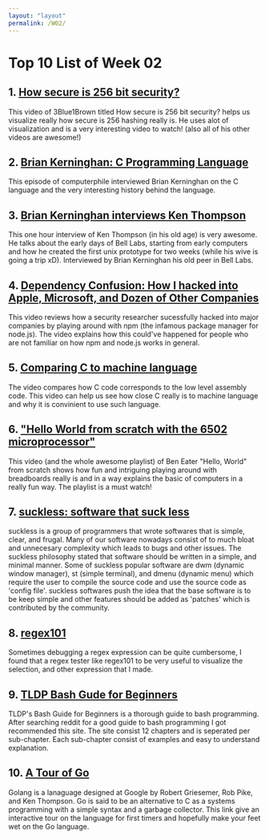 ```yaml
---
layout: "layout"
permalink: /W02/
---
```


# Top 10 List of Week 02

## 1. [How secure is 256 bit security?](https://www.youtube.com/watch?v=S9JGmA5_unY)
This video of 3Blue1Brown titled How secure is 256 bit security? helps us visualize really how secure is 256 hashing really is. He uses alot of visualization and is a very interesting video to watch! (also all of his other videos are awesome!)

## 2. [Brian Kerninghan: C Programming Language](https://www.youtube.com/watch?v=de2Hsvxaf8M)
This episode of computerphile interviewed Brian Kerninghan on the C language and the very interesting history behind the language.

## 3. [Brian Kerninghan interviews Ken Thompson](https://www.youtube.com/watch?v=EY6q5dv_B-o)
This one hour interview of Ken Thompson (in his old age) is very awesome. He talks about the early days of Bell Labs, starting from early computers and how he created the first unix prototype for two weeks (while his wive is going a trip xD). Interviewed by Brian Kerninghan his old peer in Bell Labs.

## 4. [Dependency Confusion: How I hacked into Apple, Microsoft, and Dozen of Other Companies](https://www.youtube.com/watch?v=43g3PF-e4ik)
This video reviews how a security researcher sucessfully hacked into major companies by playing around with npm (the infamous package manager for node.js). The video explains how this could've happened for people who are not familiar on how npm and node.js works in general.

## 5. [Comparing C to machine language](https://www.youtube.com/watch?v=yOyaJXpAYZQ)
The video compares how C code corresponds to the low level assembly code. This video can help us see how close C really is to machine language and why it is convinient to use such language.

## 6. ["Hello World from scratch with the 6502 microprocessor"](https://www.youtube.com/watch?v=LnzuMJLZRdU)
This video (and the whole awesome playlist) of Ben Eater "Hello, World" from scratch shows how fun and intriguing playing around with breadboards really is and in a way explains the basic of computers in a really fun way. The playlist is a must watch!

## 7. [suckless: software that suck less](https://suckless.org)
suckless is a group of programmers that wrote softwares that is simple, clear, and frugal. Many of our software nowadays consist of to much bloat and unnecesary complexity which leads to bugs
and other issues. The suckless philosophy stated that software should be written in a simple, and minimal manner. Some of suckless popular software are dwm (dynamic window manager), st (simple terminal),
and dmenu (dynamic menu) which require the user to compile the source code and use the source code as 'config file'. suckless softwares push the idea that the base software is to be keep simple and other
features should be added as 'patches' which is contributed by the community.

## 8. [regex101](https://regex101.com/)
Sometimes debugging a regex expression can be quite cumbersome, I found that a regex tester like regex101 to be very useful to visualize the selection, and other expression that I made.

## 9. [TLDP Bash Gude for Beginners](https://tldp.org/LDP/Bash-Beginners-Guide/html/)
TLDP's Bash Guide for Beginners is a thorough guide to bash programming. After searching reddit for a good guide to bash programming I got recommended this site.
The site consist 12 chapters and is seperated per sub-chapter. Each sub-chapter consist of examples and easy to understand explanation.

## 10. [A Tour of Go](https://tour.golang.org/)
Golang is a lanaguage designed at Google by Robert Griesemer, Rob Pike, and Ken Thompson. Go is said to be an alternative to C as a systems programming with a simple syntax and a garbage collector.
This link give an interactive tour on the language for first timers and hopefully make your feet wet on the Go language.
